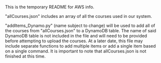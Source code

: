 This is the temporary README for AWS info.

"allCourses.json" includes an array of all the courses used in our system.

"addItems_Dynamo.py" (name subject to change) will be used to add all of the courses from "allCourses.json" to a DynamoDB table. The name of said DynamoDB table is not included in the file and will need to be provided before attempting to upload the courses. At a later date, this file may include separate functions to add multiple items or add a single item based on a single command. It is important to note that allCourses.json is not finished at this time.